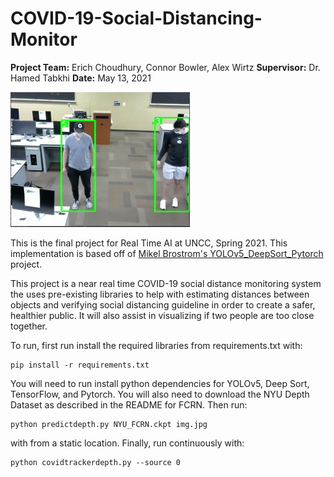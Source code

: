 # COVID-19-Social-Distancing-Monitor
**Project Team:** Erich Choudhury, Connor Bowler, Alex Wirtz
**Supervisor:** Dr. Hamed Tabkhi
**Date:** May 13, 2021

![Showcase](./demo/Demo.gif)

This is the final project for Real Time AI at UNCC, Spring 2021. This implementation is based off of [Mikel Brostrom's YOLOv5_DeepSort_Pytorch](https://github.com/mikel-brostrom/Yolov5_DeepSort_Pytorch) project.

This project is a near real time COVID-19 social distance monitoring system the uses pre-existing libraries to help with estimating distances between objects and verifying social distancing guideline in order to create a safer, healthier public. It will also assist in visualizing if two people are too close together. 

To run, first run install the required libraries from requirements.txt with:

```
pip install -r requirements.txt
```

You will need to run install python dependencies for YOLOv5, Deep Sort, TensorFlow, and Pytorch. You will also need to download the NYU Depth Dataset as described in the README for FCRN. Then run:

```
python predictdepth.py NYU_FCRN.ckpt img.jpg
```

with from a static location. Finally, run continuously with:

```
python covidtrackerdepth.py --source 0
```
